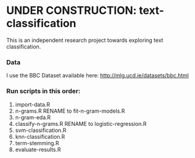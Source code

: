 # UNDER CONSTRUCTION: text-classification
This is an independent research project towards exploring text classification.

### Data  
I use the BBC Dataset available here: http://mlg.ucd.ie/datasets/bbc.html

### Run scripts in this order:  
1. import-data.R  
2. n-grams.R RENAME to fit-n-gram-models.R 
3. n-gram-eda.R  
4. classify-n-grams.R RENAME to logistic-regression.R  
5. svm-classification.R  
6. knn-classification.R  
7. term-stemming.R  
8. evaluate-results.R  

